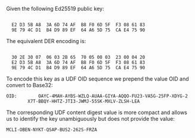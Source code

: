 
Given the following Ed25519 public key:

~~~~

  E2 D3 5B A8  3A 6D 74 AF  B8 F0 6D 5F  F3 08 61 83
  9E 79 4C D1  B4 D9 89 EF  64 A6 5D 75  CA E4 75 90
~~~~

The equivalent DER encoding is:

~~~~

  30 2E 30 07  06 03 2B 65  70 05 00 03  23 00 04 20
  E2 D3 5B A8  3A 6D 74 AF  B8 F0 6D 5F  F3 08 61 83
  9E 79 4C D1  B4 D9 89 EF  64 A6 5D 75  CA E4 75 90
~~~~

To encode this key as a UDF OID sequence we prepend the value OID
and convert to Base32:

~~~~
OID:        OAYC-4MAH-AYBS-WZLQ-AUAA-GIYA-AQQO-FU23-VA5G-25FP-XDYG-2
        X7T-BBQY-HHTZ-JTI3-JWMJ-55SK-MXLV-ZLSH-LEA
~~~~

The corresponding UDF content digest value is more compact and allows us to identify the 
key unambiguously but does not provide the value:

~~~~
MCLI-OBEN-NYKT-QSAP-BUS2-262S-FRZA
~~~~
